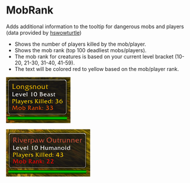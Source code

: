 # MobRank
Adds additional information to the tooltip for dangerous mobs and players (data provided by [hswowturtle](https://hswowturtle.com))

- Shows the number of players killed by the mob/player.
- Shows the mob rank (top 100 deadliest mobs/players).
- The mob rank for creatures is based on your current level bracket (10-20, 21-30, 31-40, 41-59).
- The text will be colored red to yellow based on the mob/player rank.

![preview](https://github.com/GryllsAddons/AddonPreviews/blob/main/MobRank/MobRank1.png)

![preview](https://github.com/GryllsAddons/AddonPreviews/blob/main/MobRank/MobRank2.png)
